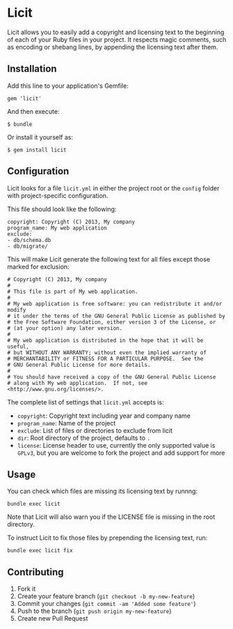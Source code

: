 # Licit

Licit allows you to easily add a copyright and licensing text to the beginning of each of your Ruby files in your project. It respects magic comments, such as encoding or shebang lines, by appending the licensing text after them.

## Installation

Add this line to your application's Gemfile:

    gem 'licit'

And then execute:

    $ bundle

Or install it yourself as:

    $ gem install licit

## Configuration

Licit looks for a file `licit.yml` in either the project root or the `config` folder with project-specific configuration. 

This file should look like the following:

    copyright: Copyright (C) 2013, My company
    program_name: My web application
    exclude:
    - db/schema.db
    - db/migrate/

This will make Licit generate the following text for all files except those marked for exclusion:

    # Copyright (C) 2013, My company
    #
    # This file is part of My web application.
    #
    # My web application is free software: you can redistribute it and/or modify
    # it under the terms of the GNU General Public License as published by
    # the Free Software Foundation, either version 3 of the License, or
    # (at your option) any later version.
    #
    # My web application is distributed in the hope that it will be useful,
    # but WITHOUT ANY WARRANTY; without even the implied warranty of
    # MERCHANTABILITY or FITNESS FOR A PARTICULAR PURPOSE.  See the
    # GNU General Public License for more details.
    #
    # You should have received a copy of the GNU General Public License
    # along with My web application.  If not, see <http://www.gnu.org/licenses/>.


The complete list of settings that `licit.yml` accepts is:

* `copyright`: Copyright text including year and company name
* `program_name`: Name of the project
* `exclude`: List of files or directories to exclude from licit
* `dir`: Root directory of the project, defaults to `.`
* `license`: License header to use, currently the only supported value is `GPLv3`, but you are welcome to fork the project and add support for more

## Usage

You can check which files are missing its licensing text by runnng:

    bundle exec licit

Note that Licit will also warn you if the LICENSE file is missing in the root directory.

To instruct Licit to fix those files by prepending the licensing text, run:

    bundle exec licit fix

## Contributing

1. Fork it
2. Create your feature branch (`git checkout -b my-new-feature`)
3. Commit your changes (`git commit -am 'Added some feature'`)
4. Push to the branch (`git push origin my-new-feature`)
5. Create new Pull Request
